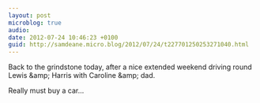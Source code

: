 ```yaml
---
layout: post
microblog: true
audio: 
date: 2012-07-24 10:46:23 +0100
guid: http://samdeane.micro.blog/2012/07/24/t227701250253271040.html
---
```

Back to the grindstone today, after a nice extended weekend driving round Lewis &amp;amp; Harris with Caroline &amp;amp; dad. 

Really must buy a car…

